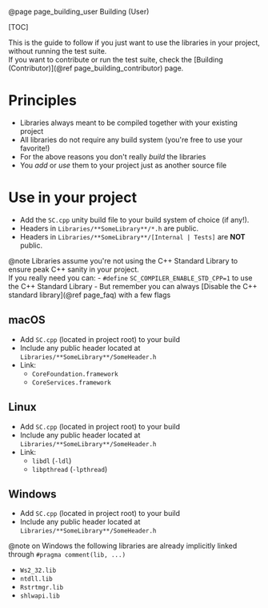 @page page_building_user Building (User)

[TOC]

This is the guide to follow if you just want to use the libraries in your project, without running the test suite.  
If you want to contribute or run the test suite, check the [Building (Contributor)](@ref page_building_contributor) page.

# Principles
- Libraries always meant to be compiled together with your existing project
- All libraries do not require any build system (you're free to use your favorite!)
- For the above reasons you don't really _build_ the libraries
- You _add_ or _use_ them to your project just as another source file

# Use in your project

- Add the `SC.cpp` unity build file to your build system of choice (if any!).
- Headers in `Libraries/**SomeLibrary**/*.h` are public.  
- Headers in `Libraries/**SomeLibrary**/[Internal | Tests]` are **NOT** public.

@note
Libraries assume you're not using the C++ Standard Library to ensure peak C++ sanity in your project.  
If you really need you can:
    - `#define` `SC_COMPILER_ENABLE_STD_CPP=1` to use the C++ Standard Library
    - But remember you can always [Disable the C++ standard library](@ref page_faq) with a few flags

## macOS
- Add `SC.cpp` (located in project root) to your build
- Include any public header located at `Libraries/**SomeLibrary**/SomeHeader.h`
- Link:
    - `CoreFoundation.framework`
    - `CoreServices.framework`

## Linux
- Add `SC.cpp` (located in project root) to your build
- Include any public header located at `Libraries/**SomeLibrary**/SomeHeader.h`
- Link:
    - `libdl` (`-ldl`) 
    - `libpthread` (`-lpthread`)

## Windows
- Add `SC.cpp` (located in project root) to your build
- Include any public header located at `Libraries/**SomeLibrary**/SomeHeader.h`

@note on Windows the following libraries are already implicitly linked through `#pragma comment(lib, ...)`
- `Ws2_32.lib`
- `ntdll.lib`
- `Rstrtmgr.lib`
- `shlwapi.lib`

